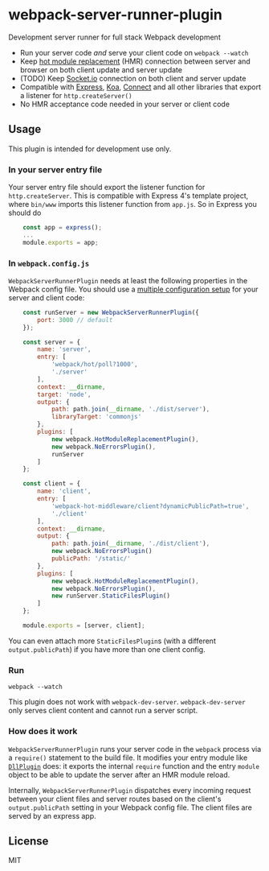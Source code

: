 # webpack-server-runner-plugin

Development server runner for full stack Webpack development

- Run your server code *and* serve your client code on `webpack --watch`
- Keep [hot module replacement](https://webpack.github.io/docs/hot-module-replacement.html) (HMR) connection between server and browser on both client update and server update
- (TODO) Keep [Socket.io](https://github.com/socketio/socket.io) connection on both client and server update
- Compatible with [Express](https://github.com/expressjs/express), [Koa](https://github.com/koajs/koa), [Connect](https://github.com/senchalabs/connect) and all other libraries that export a listener for `http.createServer()`
- No HMR acceptance code needed in your server or client code

## Usage

This plugin is intended for development use only.

### In your server entry file

Your server entry file should export the listener function for `http.createServer`. This is compatible with Express 4's template project, where `bin/www` imports this listener function from `app.js`. So in Express you should do

```js
    const app = express();
    ...
    module.exports = app;
```

### In `webpack.config.js`

`WebpackServerRunnerPlugin` needs at least the following properties in the Webpack config file. You should use a [multiple configuration setup](https://webpack.github.io/docs/configuration.html#multiple-configurations) for your server and client code:

```js
    const runServer = new WebpackServerRunnerPlugin({
        port: 3000 // default
    });

    const server = {
        name: 'server',
        entry: [
            'webpack/hot/poll?1000',
            './server'
        ],
        context: __dirname,
        target: 'node',
        output: {
            path: path.join(__dirname, './dist/server'),
            libraryTarget: 'commonjs'
        },
        plugins: [
            new webpack.HotModuleReplacementPlugin(),
            new webpack.NoErrorsPlugin(),
            runServer
        ]
    };

    const client = {
        name: 'client',
        entry: [
            'webpack-hot-middleware/client?dynamicPublicPath=true',
            './client'
        ],
        context: __dirname,
        output: {
            path: path.join(__dirname, './dist/client'),
            new webpack.NoErrorsPlugin()
            publicPath: '/static/'
        },
        plugins: [
            new webpack.HotModuleReplacementPlugin(),
            new webpack.NoErrorsPlugin(),
            new runServer.StaticFilesPlugin()
        ]
    };

    module.exports = [server, client];
```

You can even attach more `StaticFilesPlugin`s (with a different `output.publicPath`) if you have more than one client config.

### Run

    webpack --watch

This plugin does not work with `webpack-dev-server`. `webpack-dev-server` only serves client content and cannot run a server script.

### How does it work

`WebpackServerRunnerPlugin` runs your server code in the `webpack` process via a `require()` statement to the build file. It modifies your entry module like [`DllPlugin`](https://github.com/webpack/docs/wiki/list-of-plugins#dllplugin) does: it exports the internal `require` function and the entry `module` object to be able to update the server after an HMR module reload.

Internally, `WebpackServerRunnerPlugin` dispatches every incoming request between your client files and server routes based on the client's `output.publicPath` setting in your Webpack config file. The client files are served by an express app.

## License

MIT
